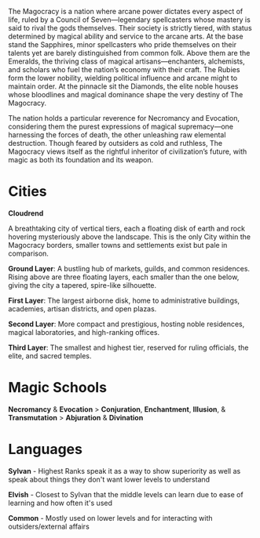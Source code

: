 The Magocracy is a nation where arcane power dictates every aspect of life, ruled by a Council of Seven—legendary spellcasters whose mastery is said to rival the gods themselves. Their society is strictly tiered, with status determined by magical ability and service to the arcane arts. At the base stand the Sapphires, minor spellcasters who pride themselves on their talents yet are barely distinguished from common folk. Above them are the Emeralds, the thriving class of magical artisans—enchanters, alchemists, and scholars who fuel the nation’s economy with their craft. The Rubies form the lower nobility, wielding political influence and arcane might to maintain order. At the pinnacle sit the Diamonds, the elite noble houses whose bloodlines and magical dominance shape the very destiny of The Magocracy.

The nation holds a particular reverence for Necromancy and Evocation, considering them the purest expressions of magical supremacy—one harnessing the forces of death, the other unleashing raw elemental destruction. Though feared by outsiders as cold and ruthless, The Magocracy views itself as the rightful inheritor of civilization’s future, with magic as both its foundation and its weapon.

# Cities

**Cloudrend** 

A breathtaking city of vertical tiers, each a floating disk of earth and rock hovering mysteriously above the landscape. This is the only City within the Magocracy borders, smaller towns and settlements exist but pale in comparison.

**Ground Layer**: A bustling hub of markets, guilds, and common residences. Rising above are three floating layers, each smaller than the one below, giving the city a tapered, spire-like silhouette.

**First Layer**: The largest airborne disk, home to administrative buildings, academies, artisan districts, and open plazas.

**Second Layer**: More compact and prestigious, hosting noble residences, magical laboratories, and high-ranking offices.

**Third Layer**: The smallest and highest tier, reserved for ruling officials, the elite, and sacred temples.

# Magic Schools

**Necromancy** & **Evocation** > **Conjuration**, **Enchantment**, **Illusion**, & **Transmutation** > **Abjuration** & **Divination**

# Languages

**Sylvan** - Highest Ranks speak it as a way to show superiority as well as speak about things they don't want lower levels to understand

**Elvish** - Closest to Sylvan that the middle levels can learn due to ease of learning and how often it's used

**Common** - Mostly used on lower levels and for interacting with outsiders/external affairs